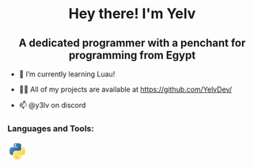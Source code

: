 <h1 align="center"> Hey there! I'm Yelv </h1>
<h2 align="center"> A dedicated programmer with a penchant for programming from Egypt </h2>

- 🌱 I’m currently learning Luau!
  
- 👨‍💻 All of my projects are available at https://github.com/YelvDev/
  
- 📫 @y3lv on discord

<h3 align="left"> Languages and Tools: </h3>
<p align="left">

<!-- <a href="https://www.w3schools.com/cpp/" target="_blank" rel="noreferrer">
<img src="https://raw.githubusercontent.com/devicons/devicon/master/icons/cplusplus/cplusplus-original.svg" alt="C++" width="40" height="40"/> </a> -->

<a href="https://www.python.org/" target="_blank" rel="noreferrer">
<img src="https://raw.githubusercontent.com/devicons/devicon/master/icons/python/python-original.svg" alt="Python" width="40" height="40"/> </a>

<!--<a href="https://luau-lang.org/" target="_blank" rel="noreferrer">
<img src="https://www.google.com/url?sa=i&url=https%3A%2F%2Fdevforum.roblox.com%2Ft%2Fluau-goes-open-source%2F1534471&psig=AOvVaw0Z4PyLIyPqucFVyLDemAIB&ust=1717258668998000&source=images&cd=vfe&opi=89978449&ved=0CBIQjRxqFwoTCKCd0JeluIYDFQAAAAAdAAAAABAE" alt="Luau" width="40" height="40"/> </a> -->


</p>
